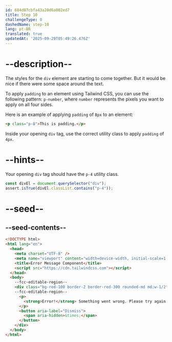 ```yaml
---
id: 684d07cbfa43a20d6a002ed7
title: Step 10
challengeType: 0
dashedName: step-10
lang: pt-BR
translated: true
updatedAt: '2025-09-29T05:49:26.476Z'
---
```


# --description--

The styles for the `div` element are starting to come together. But it would be nice if there were some space around the text. 

To apply `padding` to an element using Tailwind CSS, you can use the following pattern: `p-number`, where `number` represents the pixels you want to apply on all four sides. 

Here is an example of applying `padding` of `8px` to an element:

```html
<p class="p-8">This is padding.</p>
```

Inside your opening `div` tag, use the correct utility class to apply `padding` of `4px`.

# --hints--

Your opening `div` tag should have the `p-4` utility class.

```js
const divEl = document.querySelector("div");
assert.isTrue(divEl.classList.contains("p-4"));
```

# --seed--

## --seed-contents--

```html
<!DOCTYPE html>
<html lang="en">
  <head>
    <meta charset="UTF-8" />
    <meta name="viewport" content="width=device-width, initial-scale=1.0" />
    <title>Error Message Component</title>
    <script src="https://cdn.tailwindcss.com"></script>
  </head>
  <body>
    --fcc-editable-region--
    <div class="bg-red-100 border-2 border-red-300 rounded-md md:w-1/2">
    --fcc-editable-region--
      <p>
        <strong>Error!</strong> Something went wrong. Please try again.
      </p>
      <button aria-label="Dismiss">
        <span aria-hidden>&times;</span>
      </button>
    </div>
  </body>
</html>
```
